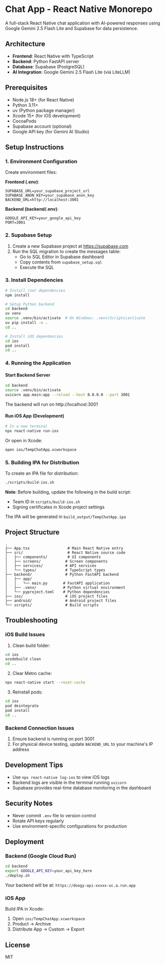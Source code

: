 # Chat App - React Native Monorepo

A full-stack React Native chat application with AI-powered responses using Google Gemini 2.5 Flash Lite and Supabase for data persistence.

## Architecture

- **Frontend**: React Native with TypeScript
- **Backend**: Python FastAPI server
- **Database**: Supabase (PostgreSQL)
- **AI Integration**: Google Gemini 2.5 Flash Lite (via LiteLLM)

## Prerequisites

- Node.js 18+ (for React Native)
- Python 3.11+
- uv (Python package manager)
- Xcode 15+ (for iOS development)
- CocoaPods
- Supabase account (optional)
- Google API key (for Gemini AI Studio)

## Setup Instructions

### 1. Environment Configuration

Create environment files:

**Frontend (.env)**:
```
SUPABASE_URL=your_supabase_project_url
SUPABASE_ANON_KEY=your_supabase_anon_key
BACKEND_URL=http://localhost:3001
```

**Backend (backend/.env)**:
```
GOOGLE_API_KEY=your_google_api_key
PORT=3001
```

### 2. Supabase Setup

1. Create a new Supabase project at https://supabase.com
2. Run the SQL migration to create the messages table:
   - Go to SQL Editor in Supabase dashboard
   - Copy contents from `supabase_setup.sql`
   - Execute the SQL

### 3. Install Dependencies

```bash
# Install root dependencies
npm install

# Setup Python backend
cd backend
uv venv
source .venv/bin/activate  # On Windows: .venv\Scripts\activate
uv pip install -e .
cd ..

# Install iOS dependencies
cd ios
pod install
cd ..
```

### 4. Running the Application

#### Start Backend Server
```bash
cd backend
source .venv/bin/activate
uvicorn app.main:app --reload --host 0.0.0.0 --port 3001
```
The backend will run on http://localhost:3001

#### Run iOS App (Development)
```bash
# In a new terminal
npx react-native run-ios
```

Or open in Xcode:
```bash
open ios/TempChatApp.xcworkspace
```

### 5. Building IPA for Distribution

To create an IPA file for distribution:

```bash
./scripts/build-ios.sh
```

**Note**: Before building, update the following in the build script:
- Team ID in `scripts/build-ios.sh`
- Signing certificates in Xcode project settings

The IPA will be generated in `build_output/TempChatApp.ipa`

## Project Structure

```
.
├── App.tsx                 # Main React Native entry
├── src/                    # React Native source code
│   ├── components/         # UI components
│   ├── screens/           # Screen components
│   ├── services/          # API services
│   └── types/             # TypeScript types
├── backend/               # Python FastAPI backend
│   ├── app/
│   │   └── main.py       # FastAPI application
│   ├── .venv/            # Python virtual environment
│   └── pyproject.toml    # Python dependencies
├── ios/                   # iOS project files
├── android/               # Android project files
└── scripts/               # Build scripts
```

## Troubleshooting

### iOS Build Issues

1. Clean build folder:
```bash
cd ios
xcodebuild clean
cd ..
```

2. Clear Metro cache:
```bash
npx react-native start --reset-cache
```

3. Reinstall pods:
```bash
cd ios
pod deintegrate
pod install
cd ..
```

### Backend Connection Issues

1. Ensure backend is running on port 3001
2. For physical device testing, update `BACKEND_URL` to your machine's IP address

## Development Tips

- Use `npx react-native log-ios` to view iOS logs
- Backend logs are visible in the terminal running `uvicorn`
- Supabase provides real-time database monitoring in the dashboard

## Security Notes

- Never commit `.env` file to version control
- Rotate API keys regularly
- Use environment-specific configurations for production

## Deployment

### Backend (Google Cloud Run)
```bash
cd backend
export GOOGLE_API_KEY=your_api_key_here
./deploy.sh
```
Your backend will be at: `https://doogy-api-xxxxx-uc.a.run.app`

### iOS App
Build IPA in Xcode:
1. Open `ios/TempChatApp.xcworkspace`
2. Product → Archive
3. Distribute App → Custom → Export

## License

MIT
